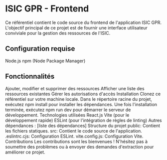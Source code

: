 # ISIC GPR - Frontend
Ce référentiel contient le code source du frontend de l'application ISIC GPR. L'objectif principal de ce projet est de fournir une interface utilisateur conviviale pour la gestion des ressources de l'ISIC.

## Configuration requise
Node.js
npm (Node Package Manager)

## Fonctionnalités
Ajouter, modifier et supprimer des ressources
Afficher une liste des ressources existantes
Gérer les autorisations d'accès
Installation
Clonez ce référentiel sur votre machine locale.
Dans le répertoire racine du projet, exécutez npm install pour installer les dépendances.
Une fois l'installation terminée, exécutez npm run dev pour démarrer le serveur de développement.
Technologies utilisées
React.js
Vite (pour le développement rapide)
ESLint (pour l'intégration de règles de linting)
Autres dépendances : [liste des dépendances]
Structure du projet
public: Contient les fichiers statiques.
src: Contient le code source de l'application.
.eslintrc.cjs: Configuration ESLint.
vite.config.js: Configuration Vite.
Contributions
Les contributions sont les bienvenues ! N'hésitez pas à soumettre des problèmes ou à envoyer des demandes d'extraction pour améliorer ce projet.
